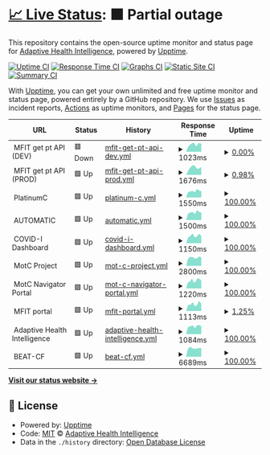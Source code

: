 # [📈 Live Status](https://adaptivehealthintelligence.github.io/site-monitoring): <!--live status--> **🟧 Partial outage**

This repository contains the open-source uptime monitor and status page for [Adaptive Health Intelligence](https://adaptivehealthintelligence.org.au/), powered by [Upptime](https://github.com/upptime/upptime).

[![Uptime CI](https://github.com/adaptivehealthintelligence/site-monitoring/workflows/Uptime%20CI/badge.svg)](https://github.com/adaptivehealthintelligence/site-monitoring/actions?query=workflow%3A%22Uptime+CI%22)
[![Response Time CI](https://github.com/adaptivehealthintelligence/site-monitoring/workflows/Response%20Time%20CI/badge.svg)](https://github.com/adaptivehealthintelligence/site-monitoring/actions?query=workflow%3A%22Response+Time+CI%22)
[![Graphs CI](https://github.com/adaptivehealthintelligence/site-monitoring/workflows/Graphs%20CI/badge.svg)](https://github.com/adaptivehealthintelligence/site-monitoring/actions?query=workflow%3A%22Graphs+CI%22)
[![Static Site CI](https://github.com/adaptivehealthintelligence/site-monitoring/workflows/Static%20Site%20CI/badge.svg)](https://github.com/adaptivehealthintelligence/site-monitoring/actions?query=workflow%3A%22Static+Site+CI%22)
[![Summary CI](https://github.com/adaptivehealthintelligence/site-monitoring/workflows/Summary%20CI/badge.svg)](https://github.com/adaptivehealthintelligence/site-monitoring/actions?query=workflow%3A%22Summary+CI%22)

With [Upptime](https://upptime.js.org), you can get your own unlimited and free uptime monitor and status page, powered entirely by a GitHub repository. We use [Issues](https://github.com/adaptivehealthintelligence/site-monitoring/issues) as incident reports, [Actions](https://github.com/adaptivehealthintelligence/site-monitoring/actions) as uptime monitors, and [Pages](https://adaptivehealthintelligence.github.io/site-monitoring) for the status page.

<!--start: status pages-->
<!-- This summary is generated by Upptime (https://github.com/upptime/upptime) -->
<!-- Do not edit this manually, your changes will be overwritten -->
<!-- prettier-ignore -->
| URL | Status | History | Response Time | Uptime |
| --- | ------ | ------- | ------------- | ------ |
| <img alt="" src="https://icons.duckduckgo.com/ip3/null.ico" height="13"> MFIT get pt API (DEV) | 🟥 Down | [mfit-get-pt-api-dev.yml](https://github.com/adaptivehealthintelligence/site-monitoring/commits/HEAD/history/mfit-get-pt-api-dev.yml) | <details><summary><img alt="Response time graph" src="./graphs/mfit-get-pt-api-dev/response-time-week.png" height="20"> 1023ms</summary><br><a href="https://adaptivehealthintelligence.github.io/site-monitoring/history/mfit-get-pt-api-dev"><img alt="Response time 1990" src="https://img.shields.io/endpoint?url=https%3A%2F%2Fraw.githubusercontent.com%2Fadaptivehealthintelligence%2Fsite-monitoring%2FHEAD%2Fapi%2Fmfit-get-pt-api-dev%2Fresponse-time.json"></a><br><a href="https://adaptivehealthintelligence.github.io/site-monitoring/history/mfit-get-pt-api-dev"><img alt="24-hour response time 1105" src="https://img.shields.io/endpoint?url=https%3A%2F%2Fraw.githubusercontent.com%2Fadaptivehealthintelligence%2Fsite-monitoring%2FHEAD%2Fapi%2Fmfit-get-pt-api-dev%2Fresponse-time-day.json"></a><br><a href="https://adaptivehealthintelligence.github.io/site-monitoring/history/mfit-get-pt-api-dev"><img alt="7-day response time 1023" src="https://img.shields.io/endpoint?url=https%3A%2F%2Fraw.githubusercontent.com%2Fadaptivehealthintelligence%2Fsite-monitoring%2FHEAD%2Fapi%2Fmfit-get-pt-api-dev%2Fresponse-time-week.json"></a><br><a href="https://adaptivehealthintelligence.github.io/site-monitoring/history/mfit-get-pt-api-dev"><img alt="30-day response time 1990" src="https://img.shields.io/endpoint?url=https%3A%2F%2Fraw.githubusercontent.com%2Fadaptivehealthintelligence%2Fsite-monitoring%2FHEAD%2Fapi%2Fmfit-get-pt-api-dev%2Fresponse-time-month.json"></a><br><a href="https://adaptivehealthintelligence.github.io/site-monitoring/history/mfit-get-pt-api-dev"><img alt="1-year response time 1990" src="https://img.shields.io/endpoint?url=https%3A%2F%2Fraw.githubusercontent.com%2Fadaptivehealthintelligence%2Fsite-monitoring%2FHEAD%2Fapi%2Fmfit-get-pt-api-dev%2Fresponse-time-year.json"></a></details> | <details><summary><a href="https://adaptivehealthintelligence.github.io/site-monitoring/history/mfit-get-pt-api-dev">0.00%</a></summary><a href="https://adaptivehealthintelligence.github.io/site-monitoring/history/mfit-get-pt-api-dev"><img alt="All-time uptime 10.05%" src="https://img.shields.io/endpoint?url=https%3A%2F%2Fraw.githubusercontent.com%2Fadaptivehealthintelligence%2Fsite-monitoring%2FHEAD%2Fapi%2Fmfit-get-pt-api-dev%2Fuptime.json"></a><br><a href="https://adaptivehealthintelligence.github.io/site-monitoring/history/mfit-get-pt-api-dev"><img alt="24-hour uptime 0.00%" src="https://img.shields.io/endpoint?url=https%3A%2F%2Fraw.githubusercontent.com%2Fadaptivehealthintelligence%2Fsite-monitoring%2FHEAD%2Fapi%2Fmfit-get-pt-api-dev%2Fuptime-day.json"></a><br><a href="https://adaptivehealthintelligence.github.io/site-monitoring/history/mfit-get-pt-api-dev"><img alt="7-day uptime 0.00%" src="https://img.shields.io/endpoint?url=https%3A%2F%2Fraw.githubusercontent.com%2Fadaptivehealthintelligence%2Fsite-monitoring%2FHEAD%2Fapi%2Fmfit-get-pt-api-dev%2Fuptime-week.json"></a><br><a href="https://adaptivehealthintelligence.github.io/site-monitoring/history/mfit-get-pt-api-dev"><img alt="30-day uptime 10.05%" src="https://img.shields.io/endpoint?url=https%3A%2F%2Fraw.githubusercontent.com%2Fadaptivehealthintelligence%2Fsite-monitoring%2FHEAD%2Fapi%2Fmfit-get-pt-api-dev%2Fuptime-month.json"></a><br><a href="https://adaptivehealthintelligence.github.io/site-monitoring/history/mfit-get-pt-api-dev"><img alt="1-year uptime 10.05%" src="https://img.shields.io/endpoint?url=https%3A%2F%2Fraw.githubusercontent.com%2Fadaptivehealthintelligence%2Fsite-monitoring%2FHEAD%2Fapi%2Fmfit-get-pt-api-dev%2Fuptime-year.json"></a></details>
| <img alt="" src="https://icons.duckduckgo.com/ip3/null.ico" height="13"> MFIT get pt API (PROD) | 🟩 Up | [mfit-get-pt-api-prod.yml](https://github.com/adaptivehealthintelligence/site-monitoring/commits/HEAD/history/mfit-get-pt-api-prod.yml) | <details><summary><img alt="Response time graph" src="./graphs/mfit-get-pt-api-prod/response-time-week.png" height="20"> 1676ms</summary><br><a href="https://adaptivehealthintelligence.github.io/site-monitoring/history/mfit-get-pt-api-prod"><img alt="Response time 1680" src="https://img.shields.io/endpoint?url=https%3A%2F%2Fraw.githubusercontent.com%2Fadaptivehealthintelligence%2Fsite-monitoring%2FHEAD%2Fapi%2Fmfit-get-pt-api-prod%2Fresponse-time.json"></a><br><a href="https://adaptivehealthintelligence.github.io/site-monitoring/history/mfit-get-pt-api-prod"><img alt="24-hour response time 2167" src="https://img.shields.io/endpoint?url=https%3A%2F%2Fraw.githubusercontent.com%2Fadaptivehealthintelligence%2Fsite-monitoring%2FHEAD%2Fapi%2Fmfit-get-pt-api-prod%2Fresponse-time-day.json"></a><br><a href="https://adaptivehealthintelligence.github.io/site-monitoring/history/mfit-get-pt-api-prod"><img alt="7-day response time 1676" src="https://img.shields.io/endpoint?url=https%3A%2F%2Fraw.githubusercontent.com%2Fadaptivehealthintelligence%2Fsite-monitoring%2FHEAD%2Fapi%2Fmfit-get-pt-api-prod%2Fresponse-time-week.json"></a><br><a href="https://adaptivehealthintelligence.github.io/site-monitoring/history/mfit-get-pt-api-prod"><img alt="30-day response time 1680" src="https://img.shields.io/endpoint?url=https%3A%2F%2Fraw.githubusercontent.com%2Fadaptivehealthintelligence%2Fsite-monitoring%2FHEAD%2Fapi%2Fmfit-get-pt-api-prod%2Fresponse-time-month.json"></a><br><a href="https://adaptivehealthintelligence.github.io/site-monitoring/history/mfit-get-pt-api-prod"><img alt="1-year response time 1680" src="https://img.shields.io/endpoint?url=https%3A%2F%2Fraw.githubusercontent.com%2Fadaptivehealthintelligence%2Fsite-monitoring%2FHEAD%2Fapi%2Fmfit-get-pt-api-prod%2Fresponse-time-year.json"></a></details> | <details><summary><a href="https://adaptivehealthintelligence.github.io/site-monitoring/history/mfit-get-pt-api-prod">0.98%</a></summary><a href="https://adaptivehealthintelligence.github.io/site-monitoring/history/mfit-get-pt-api-prod"><img alt="All-time uptime 6.96%" src="https://img.shields.io/endpoint?url=https%3A%2F%2Fraw.githubusercontent.com%2Fadaptivehealthintelligence%2Fsite-monitoring%2FHEAD%2Fapi%2Fmfit-get-pt-api-prod%2Fuptime.json"></a><br><a href="https://adaptivehealthintelligence.github.io/site-monitoring/history/mfit-get-pt-api-prod"><img alt="24-hour uptime 6.88%" src="https://img.shields.io/endpoint?url=https%3A%2F%2Fraw.githubusercontent.com%2Fadaptivehealthintelligence%2Fsite-monitoring%2FHEAD%2Fapi%2Fmfit-get-pt-api-prod%2Fuptime-day.json"></a><br><a href="https://adaptivehealthintelligence.github.io/site-monitoring/history/mfit-get-pt-api-prod"><img alt="7-day uptime 0.98%" src="https://img.shields.io/endpoint?url=https%3A%2F%2Fraw.githubusercontent.com%2Fadaptivehealthintelligence%2Fsite-monitoring%2FHEAD%2Fapi%2Fmfit-get-pt-api-prod%2Fuptime-week.json"></a><br><a href="https://adaptivehealthintelligence.github.io/site-monitoring/history/mfit-get-pt-api-prod"><img alt="30-day uptime 6.96%" src="https://img.shields.io/endpoint?url=https%3A%2F%2Fraw.githubusercontent.com%2Fadaptivehealthintelligence%2Fsite-monitoring%2FHEAD%2Fapi%2Fmfit-get-pt-api-prod%2Fuptime-month.json"></a><br><a href="https://adaptivehealthintelligence.github.io/site-monitoring/history/mfit-get-pt-api-prod"><img alt="1-year uptime 6.96%" src="https://img.shields.io/endpoint?url=https%3A%2F%2Fraw.githubusercontent.com%2Fadaptivehealthintelligence%2Fsite-monitoring%2FHEAD%2Fapi%2Fmfit-get-pt-api-prod%2Fuptime-year.json"></a></details>
| <img alt="" src="https://icons.duckduckgo.com/ip3/null.ico" height="13"> PlatinumC | 🟩 Up | [platinum-c.yml](https://github.com/adaptivehealthintelligence/site-monitoring/commits/HEAD/history/platinum-c.yml) | <details><summary><img alt="Response time graph" src="./graphs/platinum-c/response-time-week.png" height="20"> 1550ms</summary><br><a href="https://adaptivehealthintelligence.github.io/site-monitoring/history/platinum-c"><img alt="Response time 1510" src="https://img.shields.io/endpoint?url=https%3A%2F%2Fraw.githubusercontent.com%2Fadaptivehealthintelligence%2Fsite-monitoring%2FHEAD%2Fapi%2Fplatinum-c%2Fresponse-time.json"></a><br><a href="https://adaptivehealthintelligence.github.io/site-monitoring/history/platinum-c"><img alt="24-hour response time 1521" src="https://img.shields.io/endpoint?url=https%3A%2F%2Fraw.githubusercontent.com%2Fadaptivehealthintelligence%2Fsite-monitoring%2FHEAD%2Fapi%2Fplatinum-c%2Fresponse-time-day.json"></a><br><a href="https://adaptivehealthintelligence.github.io/site-monitoring/history/platinum-c"><img alt="7-day response time 1550" src="https://img.shields.io/endpoint?url=https%3A%2F%2Fraw.githubusercontent.com%2Fadaptivehealthintelligence%2Fsite-monitoring%2FHEAD%2Fapi%2Fplatinum-c%2Fresponse-time-week.json"></a><br><a href="https://adaptivehealthintelligence.github.io/site-monitoring/history/platinum-c"><img alt="30-day response time 1546" src="https://img.shields.io/endpoint?url=https%3A%2F%2Fraw.githubusercontent.com%2Fadaptivehealthintelligence%2Fsite-monitoring%2FHEAD%2Fapi%2Fplatinum-c%2Fresponse-time-month.json"></a><br><a href="https://adaptivehealthintelligence.github.io/site-monitoring/history/platinum-c"><img alt="1-year response time 1510" src="https://img.shields.io/endpoint?url=https%3A%2F%2Fraw.githubusercontent.com%2Fadaptivehealthintelligence%2Fsite-monitoring%2FHEAD%2Fapi%2Fplatinum-c%2Fresponse-time-year.json"></a></details> | <details><summary><a href="https://adaptivehealthintelligence.github.io/site-monitoring/history/platinum-c">100.00%</a></summary><a href="https://adaptivehealthintelligence.github.io/site-monitoring/history/platinum-c"><img alt="All-time uptime 99.28%" src="https://img.shields.io/endpoint?url=https%3A%2F%2Fraw.githubusercontent.com%2Fadaptivehealthintelligence%2Fsite-monitoring%2FHEAD%2Fapi%2Fplatinum-c%2Fuptime.json"></a><br><a href="https://adaptivehealthintelligence.github.io/site-monitoring/history/platinum-c"><img alt="24-hour uptime 100.00%" src="https://img.shields.io/endpoint?url=https%3A%2F%2Fraw.githubusercontent.com%2Fadaptivehealthintelligence%2Fsite-monitoring%2FHEAD%2Fapi%2Fplatinum-c%2Fuptime-day.json"></a><br><a href="https://adaptivehealthintelligence.github.io/site-monitoring/history/platinum-c"><img alt="7-day uptime 100.00%" src="https://img.shields.io/endpoint?url=https%3A%2F%2Fraw.githubusercontent.com%2Fadaptivehealthintelligence%2Fsite-monitoring%2FHEAD%2Fapi%2Fplatinum-c%2Fuptime-week.json"></a><br><a href="https://adaptivehealthintelligence.github.io/site-monitoring/history/platinum-c"><img alt="30-day uptime 100.00%" src="https://img.shields.io/endpoint?url=https%3A%2F%2Fraw.githubusercontent.com%2Fadaptivehealthintelligence%2Fsite-monitoring%2FHEAD%2Fapi%2Fplatinum-c%2Fuptime-month.json"></a><br><a href="https://adaptivehealthintelligence.github.io/site-monitoring/history/platinum-c"><img alt="1-year uptime 99.28%" src="https://img.shields.io/endpoint?url=https%3A%2F%2Fraw.githubusercontent.com%2Fadaptivehealthintelligence%2Fsite-monitoring%2FHEAD%2Fapi%2Fplatinum-c%2Fuptime-year.json"></a></details>
| <img alt="" src="https://icons.duckduckgo.com/ip3/null.ico" height="13"> AUTOMATIC | 🟩 Up | [automatic.yml](https://github.com/adaptivehealthintelligence/site-monitoring/commits/HEAD/history/automatic.yml) | <details><summary><img alt="Response time graph" src="./graphs/automatic/response-time-week.png" height="20"> 1500ms</summary><br><a href="https://adaptivehealthintelligence.github.io/site-monitoring/history/automatic"><img alt="Response time 1484" src="https://img.shields.io/endpoint?url=https%3A%2F%2Fraw.githubusercontent.com%2Fadaptivehealthintelligence%2Fsite-monitoring%2FHEAD%2Fapi%2Fautomatic%2Fresponse-time.json"></a><br><a href="https://adaptivehealthintelligence.github.io/site-monitoring/history/automatic"><img alt="24-hour response time 1494" src="https://img.shields.io/endpoint?url=https%3A%2F%2Fraw.githubusercontent.com%2Fadaptivehealthintelligence%2Fsite-monitoring%2FHEAD%2Fapi%2Fautomatic%2Fresponse-time-day.json"></a><br><a href="https://adaptivehealthintelligence.github.io/site-monitoring/history/automatic"><img alt="7-day response time 1500" src="https://img.shields.io/endpoint?url=https%3A%2F%2Fraw.githubusercontent.com%2Fadaptivehealthintelligence%2Fsite-monitoring%2FHEAD%2Fapi%2Fautomatic%2Fresponse-time-week.json"></a><br><a href="https://adaptivehealthintelligence.github.io/site-monitoring/history/automatic"><img alt="30-day response time 1535" src="https://img.shields.io/endpoint?url=https%3A%2F%2Fraw.githubusercontent.com%2Fadaptivehealthintelligence%2Fsite-monitoring%2FHEAD%2Fapi%2Fautomatic%2Fresponse-time-month.json"></a><br><a href="https://adaptivehealthintelligence.github.io/site-monitoring/history/automatic"><img alt="1-year response time 1484" src="https://img.shields.io/endpoint?url=https%3A%2F%2Fraw.githubusercontent.com%2Fadaptivehealthintelligence%2Fsite-monitoring%2FHEAD%2Fapi%2Fautomatic%2Fresponse-time-year.json"></a></details> | <details><summary><a href="https://adaptivehealthintelligence.github.io/site-monitoring/history/automatic">100.00%</a></summary><a href="https://adaptivehealthintelligence.github.io/site-monitoring/history/automatic"><img alt="All-time uptime 99.28%" src="https://img.shields.io/endpoint?url=https%3A%2F%2Fraw.githubusercontent.com%2Fadaptivehealthintelligence%2Fsite-monitoring%2FHEAD%2Fapi%2Fautomatic%2Fuptime.json"></a><br><a href="https://adaptivehealthintelligence.github.io/site-monitoring/history/automatic"><img alt="24-hour uptime 100.00%" src="https://img.shields.io/endpoint?url=https%3A%2F%2Fraw.githubusercontent.com%2Fadaptivehealthintelligence%2Fsite-monitoring%2FHEAD%2Fapi%2Fautomatic%2Fuptime-day.json"></a><br><a href="https://adaptivehealthintelligence.github.io/site-monitoring/history/automatic"><img alt="7-day uptime 100.00%" src="https://img.shields.io/endpoint?url=https%3A%2F%2Fraw.githubusercontent.com%2Fadaptivehealthintelligence%2Fsite-monitoring%2FHEAD%2Fapi%2Fautomatic%2Fuptime-week.json"></a><br><a href="https://adaptivehealthintelligence.github.io/site-monitoring/history/automatic"><img alt="30-day uptime 100.00%" src="https://img.shields.io/endpoint?url=https%3A%2F%2Fraw.githubusercontent.com%2Fadaptivehealthintelligence%2Fsite-monitoring%2FHEAD%2Fapi%2Fautomatic%2Fuptime-month.json"></a><br><a href="https://adaptivehealthintelligence.github.io/site-monitoring/history/automatic"><img alt="1-year uptime 99.28%" src="https://img.shields.io/endpoint?url=https%3A%2F%2Fraw.githubusercontent.com%2Fadaptivehealthintelligence%2Fsite-monitoring%2FHEAD%2Fapi%2Fautomatic%2Fuptime-year.json"></a></details>
| <img alt="" src="https://icons.duckduckgo.com/ip3/null.ico" height="13"> COVID-I Dashboard | 🟩 Up | [covid-i-dashboard.yml](https://github.com/adaptivehealthintelligence/site-monitoring/commits/HEAD/history/covid-i-dashboard.yml) | <details><summary><img alt="Response time graph" src="./graphs/covid-i-dashboard/response-time-week.png" height="20"> 1150ms</summary><br><a href="https://adaptivehealthintelligence.github.io/site-monitoring/history/covid-i-dashboard"><img alt="Response time 1068" src="https://img.shields.io/endpoint?url=https%3A%2F%2Fraw.githubusercontent.com%2Fadaptivehealthintelligence%2Fsite-monitoring%2FHEAD%2Fapi%2Fcovid-i-dashboard%2Fresponse-time.json"></a><br><a href="https://adaptivehealthintelligence.github.io/site-monitoring/history/covid-i-dashboard"><img alt="24-hour response time 1107" src="https://img.shields.io/endpoint?url=https%3A%2F%2Fraw.githubusercontent.com%2Fadaptivehealthintelligence%2Fsite-monitoring%2FHEAD%2Fapi%2Fcovid-i-dashboard%2Fresponse-time-day.json"></a><br><a href="https://adaptivehealthintelligence.github.io/site-monitoring/history/covid-i-dashboard"><img alt="7-day response time 1150" src="https://img.shields.io/endpoint?url=https%3A%2F%2Fraw.githubusercontent.com%2Fadaptivehealthintelligence%2Fsite-monitoring%2FHEAD%2Fapi%2Fcovid-i-dashboard%2Fresponse-time-week.json"></a><br><a href="https://adaptivehealthintelligence.github.io/site-monitoring/history/covid-i-dashboard"><img alt="30-day response time 1208" src="https://img.shields.io/endpoint?url=https%3A%2F%2Fraw.githubusercontent.com%2Fadaptivehealthintelligence%2Fsite-monitoring%2FHEAD%2Fapi%2Fcovid-i-dashboard%2Fresponse-time-month.json"></a><br><a href="https://adaptivehealthintelligence.github.io/site-monitoring/history/covid-i-dashboard"><img alt="1-year response time 1068" src="https://img.shields.io/endpoint?url=https%3A%2F%2Fraw.githubusercontent.com%2Fadaptivehealthintelligence%2Fsite-monitoring%2FHEAD%2Fapi%2Fcovid-i-dashboard%2Fresponse-time-year.json"></a></details> | <details><summary><a href="https://adaptivehealthintelligence.github.io/site-monitoring/history/covid-i-dashboard">100.00%</a></summary><a href="https://adaptivehealthintelligence.github.io/site-monitoring/history/covid-i-dashboard"><img alt="All-time uptime 100.00%" src="https://img.shields.io/endpoint?url=https%3A%2F%2Fraw.githubusercontent.com%2Fadaptivehealthintelligence%2Fsite-monitoring%2FHEAD%2Fapi%2Fcovid-i-dashboard%2Fuptime.json"></a><br><a href="https://adaptivehealthintelligence.github.io/site-monitoring/history/covid-i-dashboard"><img alt="24-hour uptime 100.00%" src="https://img.shields.io/endpoint?url=https%3A%2F%2Fraw.githubusercontent.com%2Fadaptivehealthintelligence%2Fsite-monitoring%2FHEAD%2Fapi%2Fcovid-i-dashboard%2Fuptime-day.json"></a><br><a href="https://adaptivehealthintelligence.github.io/site-monitoring/history/covid-i-dashboard"><img alt="7-day uptime 100.00%" src="https://img.shields.io/endpoint?url=https%3A%2F%2Fraw.githubusercontent.com%2Fadaptivehealthintelligence%2Fsite-monitoring%2FHEAD%2Fapi%2Fcovid-i-dashboard%2Fuptime-week.json"></a><br><a href="https://adaptivehealthintelligence.github.io/site-monitoring/history/covid-i-dashboard"><img alt="30-day uptime 100.00%" src="https://img.shields.io/endpoint?url=https%3A%2F%2Fraw.githubusercontent.com%2Fadaptivehealthintelligence%2Fsite-monitoring%2FHEAD%2Fapi%2Fcovid-i-dashboard%2Fuptime-month.json"></a><br><a href="https://adaptivehealthintelligence.github.io/site-monitoring/history/covid-i-dashboard"><img alt="1-year uptime 100.00%" src="https://img.shields.io/endpoint?url=https%3A%2F%2Fraw.githubusercontent.com%2Fadaptivehealthintelligence%2Fsite-monitoring%2FHEAD%2Fapi%2Fcovid-i-dashboard%2Fuptime-year.json"></a></details>
| <img alt="" src="https://icons.duckduckgo.com/ip3/null.ico" height="13"> MotC Project | 🟩 Up | [mot-c-project.yml](https://github.com/adaptivehealthintelligence/site-monitoring/commits/HEAD/history/mot-c-project.yml) | <details><summary><img alt="Response time graph" src="./graphs/mot-c-project/response-time-week.png" height="20"> 2800ms</summary><br><a href="https://adaptivehealthintelligence.github.io/site-monitoring/history/mot-c-project"><img alt="Response time 3547" src="https://img.shields.io/endpoint?url=https%3A%2F%2Fraw.githubusercontent.com%2Fadaptivehealthintelligence%2Fsite-monitoring%2FHEAD%2Fapi%2Fmot-c-project%2Fresponse-time.json"></a><br><a href="https://adaptivehealthintelligence.github.io/site-monitoring/history/mot-c-project"><img alt="24-hour response time 2881" src="https://img.shields.io/endpoint?url=https%3A%2F%2Fraw.githubusercontent.com%2Fadaptivehealthintelligence%2Fsite-monitoring%2FHEAD%2Fapi%2Fmot-c-project%2Fresponse-time-day.json"></a><br><a href="https://adaptivehealthintelligence.github.io/site-monitoring/history/mot-c-project"><img alt="7-day response time 2800" src="https://img.shields.io/endpoint?url=https%3A%2F%2Fraw.githubusercontent.com%2Fadaptivehealthintelligence%2Fsite-monitoring%2FHEAD%2Fapi%2Fmot-c-project%2Fresponse-time-week.json"></a><br><a href="https://adaptivehealthintelligence.github.io/site-monitoring/history/mot-c-project"><img alt="30-day response time 3293" src="https://img.shields.io/endpoint?url=https%3A%2F%2Fraw.githubusercontent.com%2Fadaptivehealthintelligence%2Fsite-monitoring%2FHEAD%2Fapi%2Fmot-c-project%2Fresponse-time-month.json"></a><br><a href="https://adaptivehealthintelligence.github.io/site-monitoring/history/mot-c-project"><img alt="1-year response time 3547" src="https://img.shields.io/endpoint?url=https%3A%2F%2Fraw.githubusercontent.com%2Fadaptivehealthintelligence%2Fsite-monitoring%2FHEAD%2Fapi%2Fmot-c-project%2Fresponse-time-year.json"></a></details> | <details><summary><a href="https://adaptivehealthintelligence.github.io/site-monitoring/history/mot-c-project">100.00%</a></summary><a href="https://adaptivehealthintelligence.github.io/site-monitoring/history/mot-c-project"><img alt="All-time uptime 99.96%" src="https://img.shields.io/endpoint?url=https%3A%2F%2Fraw.githubusercontent.com%2Fadaptivehealthintelligence%2Fsite-monitoring%2FHEAD%2Fapi%2Fmot-c-project%2Fuptime.json"></a><br><a href="https://adaptivehealthintelligence.github.io/site-monitoring/history/mot-c-project"><img alt="24-hour uptime 100.00%" src="https://img.shields.io/endpoint?url=https%3A%2F%2Fraw.githubusercontent.com%2Fadaptivehealthintelligence%2Fsite-monitoring%2FHEAD%2Fapi%2Fmot-c-project%2Fuptime-day.json"></a><br><a href="https://adaptivehealthintelligence.github.io/site-monitoring/history/mot-c-project"><img alt="7-day uptime 100.00%" src="https://img.shields.io/endpoint?url=https%3A%2F%2Fraw.githubusercontent.com%2Fadaptivehealthintelligence%2Fsite-monitoring%2FHEAD%2Fapi%2Fmot-c-project%2Fuptime-week.json"></a><br><a href="https://adaptivehealthintelligence.github.io/site-monitoring/history/mot-c-project"><img alt="30-day uptime 100.00%" src="https://img.shields.io/endpoint?url=https%3A%2F%2Fraw.githubusercontent.com%2Fadaptivehealthintelligence%2Fsite-monitoring%2FHEAD%2Fapi%2Fmot-c-project%2Fuptime-month.json"></a><br><a href="https://adaptivehealthintelligence.github.io/site-monitoring/history/mot-c-project"><img alt="1-year uptime 99.96%" src="https://img.shields.io/endpoint?url=https%3A%2F%2Fraw.githubusercontent.com%2Fadaptivehealthintelligence%2Fsite-monitoring%2FHEAD%2Fapi%2Fmot-c-project%2Fuptime-year.json"></a></details>
| <img alt="" src="https://icons.duckduckgo.com/ip3/null.ico" height="13"> MotC Navigator Portal | 🟩 Up | [mot-c-navigator-portal.yml](https://github.com/adaptivehealthintelligence/site-monitoring/commits/HEAD/history/mot-c-navigator-portal.yml) | <details><summary><img alt="Response time graph" src="./graphs/mot-c-navigator-portal/response-time-week.png" height="20"> 1220ms</summary><br><a href="https://adaptivehealthintelligence.github.io/site-monitoring/history/mot-c-navigator-portal"><img alt="Response time 1277" src="https://img.shields.io/endpoint?url=https%3A%2F%2Fraw.githubusercontent.com%2Fadaptivehealthintelligence%2Fsite-monitoring%2FHEAD%2Fapi%2Fmot-c-navigator-portal%2Fresponse-time.json"></a><br><a href="https://adaptivehealthintelligence.github.io/site-monitoring/history/mot-c-navigator-portal"><img alt="24-hour response time 1173" src="https://img.shields.io/endpoint?url=https%3A%2F%2Fraw.githubusercontent.com%2Fadaptivehealthintelligence%2Fsite-monitoring%2FHEAD%2Fapi%2Fmot-c-navigator-portal%2Fresponse-time-day.json"></a><br><a href="https://adaptivehealthintelligence.github.io/site-monitoring/history/mot-c-navigator-portal"><img alt="7-day response time 1220" src="https://img.shields.io/endpoint?url=https%3A%2F%2Fraw.githubusercontent.com%2Fadaptivehealthintelligence%2Fsite-monitoring%2FHEAD%2Fapi%2Fmot-c-navigator-portal%2Fresponse-time-week.json"></a><br><a href="https://adaptivehealthintelligence.github.io/site-monitoring/history/mot-c-navigator-portal"><img alt="30-day response time 1439" src="https://img.shields.io/endpoint?url=https%3A%2F%2Fraw.githubusercontent.com%2Fadaptivehealthintelligence%2Fsite-monitoring%2FHEAD%2Fapi%2Fmot-c-navigator-portal%2Fresponse-time-month.json"></a><br><a href="https://adaptivehealthintelligence.github.io/site-monitoring/history/mot-c-navigator-portal"><img alt="1-year response time 1277" src="https://img.shields.io/endpoint?url=https%3A%2F%2Fraw.githubusercontent.com%2Fadaptivehealthintelligence%2Fsite-monitoring%2FHEAD%2Fapi%2Fmot-c-navigator-portal%2Fresponse-time-year.json"></a></details> | <details><summary><a href="https://adaptivehealthintelligence.github.io/site-monitoring/history/mot-c-navigator-portal">100.00%</a></summary><a href="https://adaptivehealthintelligence.github.io/site-monitoring/history/mot-c-navigator-portal"><img alt="All-time uptime 99.97%" src="https://img.shields.io/endpoint?url=https%3A%2F%2Fraw.githubusercontent.com%2Fadaptivehealthintelligence%2Fsite-monitoring%2FHEAD%2Fapi%2Fmot-c-navigator-portal%2Fuptime.json"></a><br><a href="https://adaptivehealthintelligence.github.io/site-monitoring/history/mot-c-navigator-portal"><img alt="24-hour uptime 100.00%" src="https://img.shields.io/endpoint?url=https%3A%2F%2Fraw.githubusercontent.com%2Fadaptivehealthintelligence%2Fsite-monitoring%2FHEAD%2Fapi%2Fmot-c-navigator-portal%2Fuptime-day.json"></a><br><a href="https://adaptivehealthintelligence.github.io/site-monitoring/history/mot-c-navigator-portal"><img alt="7-day uptime 100.00%" src="https://img.shields.io/endpoint?url=https%3A%2F%2Fraw.githubusercontent.com%2Fadaptivehealthintelligence%2Fsite-monitoring%2FHEAD%2Fapi%2Fmot-c-navigator-portal%2Fuptime-week.json"></a><br><a href="https://adaptivehealthintelligence.github.io/site-monitoring/history/mot-c-navigator-portal"><img alt="30-day uptime 100.00%" src="https://img.shields.io/endpoint?url=https%3A%2F%2Fraw.githubusercontent.com%2Fadaptivehealthintelligence%2Fsite-monitoring%2FHEAD%2Fapi%2Fmot-c-navigator-portal%2Fuptime-month.json"></a><br><a href="https://adaptivehealthintelligence.github.io/site-monitoring/history/mot-c-navigator-portal"><img alt="1-year uptime 99.97%" src="https://img.shields.io/endpoint?url=https%3A%2F%2Fraw.githubusercontent.com%2Fadaptivehealthintelligence%2Fsite-monitoring%2FHEAD%2Fapi%2Fmot-c-navigator-portal%2Fuptime-year.json"></a></details>
| <img alt="" src="https://icons.duckduckgo.com/ip3/null.ico" height="13"> MFIT portal | 🟩 Up | [mfit-portal.yml](https://github.com/adaptivehealthintelligence/site-monitoring/commits/HEAD/history/mfit-portal.yml) | <details><summary><img alt="Response time graph" src="./graphs/mfit-portal/response-time-week.png" height="20"> 1113ms</summary><br><a href="https://adaptivehealthintelligence.github.io/site-monitoring/history/mfit-portal"><img alt="Response time 1109" src="https://img.shields.io/endpoint?url=https%3A%2F%2Fraw.githubusercontent.com%2Fadaptivehealthintelligence%2Fsite-monitoring%2FHEAD%2Fapi%2Fmfit-portal%2Fresponse-time.json"></a><br><a href="https://adaptivehealthintelligence.github.io/site-monitoring/history/mfit-portal"><img alt="24-hour response time 1200" src="https://img.shields.io/endpoint?url=https%3A%2F%2Fraw.githubusercontent.com%2Fadaptivehealthintelligence%2Fsite-monitoring%2FHEAD%2Fapi%2Fmfit-portal%2Fresponse-time-day.json"></a><br><a href="https://adaptivehealthintelligence.github.io/site-monitoring/history/mfit-portal"><img alt="7-day response time 1113" src="https://img.shields.io/endpoint?url=https%3A%2F%2Fraw.githubusercontent.com%2Fadaptivehealthintelligence%2Fsite-monitoring%2FHEAD%2Fapi%2Fmfit-portal%2Fresponse-time-week.json"></a><br><a href="https://adaptivehealthintelligence.github.io/site-monitoring/history/mfit-portal"><img alt="30-day response time 1109" src="https://img.shields.io/endpoint?url=https%3A%2F%2Fraw.githubusercontent.com%2Fadaptivehealthintelligence%2Fsite-monitoring%2FHEAD%2Fapi%2Fmfit-portal%2Fresponse-time-month.json"></a><br><a href="https://adaptivehealthintelligence.github.io/site-monitoring/history/mfit-portal"><img alt="1-year response time 1109" src="https://img.shields.io/endpoint?url=https%3A%2F%2Fraw.githubusercontent.com%2Fadaptivehealthintelligence%2Fsite-monitoring%2FHEAD%2Fapi%2Fmfit-portal%2Fresponse-time-year.json"></a></details> | <details><summary><a href="https://adaptivehealthintelligence.github.io/site-monitoring/history/mfit-portal">1.25%</a></summary><a href="https://adaptivehealthintelligence.github.io/site-monitoring/history/mfit-portal"><img alt="All-time uptime 1.10%" src="https://img.shields.io/endpoint?url=https%3A%2F%2Fraw.githubusercontent.com%2Fadaptivehealthintelligence%2Fsite-monitoring%2FHEAD%2Fapi%2Fmfit-portal%2Fuptime.json"></a><br><a href="https://adaptivehealthintelligence.github.io/site-monitoring/history/mfit-portal"><img alt="24-hour uptime 8.76%" src="https://img.shields.io/endpoint?url=https%3A%2F%2Fraw.githubusercontent.com%2Fadaptivehealthintelligence%2Fsite-monitoring%2FHEAD%2Fapi%2Fmfit-portal%2Fuptime-day.json"></a><br><a href="https://adaptivehealthintelligence.github.io/site-monitoring/history/mfit-portal"><img alt="7-day uptime 1.25%" src="https://img.shields.io/endpoint?url=https%3A%2F%2Fraw.githubusercontent.com%2Fadaptivehealthintelligence%2Fsite-monitoring%2FHEAD%2Fapi%2Fmfit-portal%2Fuptime-week.json"></a><br><a href="https://adaptivehealthintelligence.github.io/site-monitoring/history/mfit-portal"><img alt="30-day uptime 1.10%" src="https://img.shields.io/endpoint?url=https%3A%2F%2Fraw.githubusercontent.com%2Fadaptivehealthintelligence%2Fsite-monitoring%2FHEAD%2Fapi%2Fmfit-portal%2Fuptime-month.json"></a><br><a href="https://adaptivehealthintelligence.github.io/site-monitoring/history/mfit-portal"><img alt="1-year uptime 1.10%" src="https://img.shields.io/endpoint?url=https%3A%2F%2Fraw.githubusercontent.com%2Fadaptivehealthintelligence%2Fsite-monitoring%2FHEAD%2Fapi%2Fmfit-portal%2Fuptime-year.json"></a></details>
| <img alt="" src="https://icons.duckduckgo.com/ip3/null.ico" height="13"> Adaptive Health Intelligence | 🟩 Up | [adaptive-health-intelligence.yml](https://github.com/adaptivehealthintelligence/site-monitoring/commits/HEAD/history/adaptive-health-intelligence.yml) | <details><summary><img alt="Response time graph" src="./graphs/adaptive-health-intelligence/response-time-week.png" height="20"> 1084ms</summary><br><a href="https://adaptivehealthintelligence.github.io/site-monitoring/history/adaptive-health-intelligence"><img alt="Response time 1081" src="https://img.shields.io/endpoint?url=https%3A%2F%2Fraw.githubusercontent.com%2Fadaptivehealthintelligence%2Fsite-monitoring%2FHEAD%2Fapi%2Fadaptive-health-intelligence%2Fresponse-time.json"></a><br><a href="https://adaptivehealthintelligence.github.io/site-monitoring/history/adaptive-health-intelligence"><img alt="24-hour response time 1094" src="https://img.shields.io/endpoint?url=https%3A%2F%2Fraw.githubusercontent.com%2Fadaptivehealthintelligence%2Fsite-monitoring%2FHEAD%2Fapi%2Fadaptive-health-intelligence%2Fresponse-time-day.json"></a><br><a href="https://adaptivehealthintelligence.github.io/site-monitoring/history/adaptive-health-intelligence"><img alt="7-day response time 1084" src="https://img.shields.io/endpoint?url=https%3A%2F%2Fraw.githubusercontent.com%2Fadaptivehealthintelligence%2Fsite-monitoring%2FHEAD%2Fapi%2Fadaptive-health-intelligence%2Fresponse-time-week.json"></a><br><a href="https://adaptivehealthintelligence.github.io/site-monitoring/history/adaptive-health-intelligence"><img alt="30-day response time 1119" src="https://img.shields.io/endpoint?url=https%3A%2F%2Fraw.githubusercontent.com%2Fadaptivehealthintelligence%2Fsite-monitoring%2FHEAD%2Fapi%2Fadaptive-health-intelligence%2Fresponse-time-month.json"></a><br><a href="https://adaptivehealthintelligence.github.io/site-monitoring/history/adaptive-health-intelligence"><img alt="1-year response time 1081" src="https://img.shields.io/endpoint?url=https%3A%2F%2Fraw.githubusercontent.com%2Fadaptivehealthintelligence%2Fsite-monitoring%2FHEAD%2Fapi%2Fadaptive-health-intelligence%2Fresponse-time-year.json"></a></details> | <details><summary><a href="https://adaptivehealthintelligence.github.io/site-monitoring/history/adaptive-health-intelligence">100.00%</a></summary><a href="https://adaptivehealthintelligence.github.io/site-monitoring/history/adaptive-health-intelligence"><img alt="All-time uptime 100.00%" src="https://img.shields.io/endpoint?url=https%3A%2F%2Fraw.githubusercontent.com%2Fadaptivehealthintelligence%2Fsite-monitoring%2FHEAD%2Fapi%2Fadaptive-health-intelligence%2Fuptime.json"></a><br><a href="https://adaptivehealthintelligence.github.io/site-monitoring/history/adaptive-health-intelligence"><img alt="24-hour uptime 100.00%" src="https://img.shields.io/endpoint?url=https%3A%2F%2Fraw.githubusercontent.com%2Fadaptivehealthintelligence%2Fsite-monitoring%2FHEAD%2Fapi%2Fadaptive-health-intelligence%2Fuptime-day.json"></a><br><a href="https://adaptivehealthintelligence.github.io/site-monitoring/history/adaptive-health-intelligence"><img alt="7-day uptime 100.00%" src="https://img.shields.io/endpoint?url=https%3A%2F%2Fraw.githubusercontent.com%2Fadaptivehealthintelligence%2Fsite-monitoring%2FHEAD%2Fapi%2Fadaptive-health-intelligence%2Fuptime-week.json"></a><br><a href="https://adaptivehealthintelligence.github.io/site-monitoring/history/adaptive-health-intelligence"><img alt="30-day uptime 100.00%" src="https://img.shields.io/endpoint?url=https%3A%2F%2Fraw.githubusercontent.com%2Fadaptivehealthintelligence%2Fsite-monitoring%2FHEAD%2Fapi%2Fadaptive-health-intelligence%2Fuptime-month.json"></a><br><a href="https://adaptivehealthintelligence.github.io/site-monitoring/history/adaptive-health-intelligence"><img alt="1-year uptime 100.00%" src="https://img.shields.io/endpoint?url=https%3A%2F%2Fraw.githubusercontent.com%2Fadaptivehealthintelligence%2Fsite-monitoring%2FHEAD%2Fapi%2Fadaptive-health-intelligence%2Fuptime-year.json"></a></details>
| <img alt="" src="https://icons.duckduckgo.com/ip3/null.ico" height="13"> BEAT-CF | 🟩 Up | [beat-cf.yml](https://github.com/adaptivehealthintelligence/site-monitoring/commits/HEAD/history/beat-cf.yml) | <details><summary><img alt="Response time graph" src="./graphs/beat-cf/response-time-week.png" height="20"> 6689ms</summary><br><a href="https://adaptivehealthintelligence.github.io/site-monitoring/history/beat-cf"><img alt="Response time 6523" src="https://img.shields.io/endpoint?url=https%3A%2F%2Fraw.githubusercontent.com%2Fadaptivehealthintelligence%2Fsite-monitoring%2FHEAD%2Fapi%2Fbeat-cf%2Fresponse-time.json"></a><br><a href="https://adaptivehealthintelligence.github.io/site-monitoring/history/beat-cf"><img alt="24-hour response time 6614" src="https://img.shields.io/endpoint?url=https%3A%2F%2Fraw.githubusercontent.com%2Fadaptivehealthintelligence%2Fsite-monitoring%2FHEAD%2Fapi%2Fbeat-cf%2Fresponse-time-day.json"></a><br><a href="https://adaptivehealthintelligence.github.io/site-monitoring/history/beat-cf"><img alt="7-day response time 6689" src="https://img.shields.io/endpoint?url=https%3A%2F%2Fraw.githubusercontent.com%2Fadaptivehealthintelligence%2Fsite-monitoring%2FHEAD%2Fapi%2Fbeat-cf%2Fresponse-time-week.json"></a><br><a href="https://adaptivehealthintelligence.github.io/site-monitoring/history/beat-cf"><img alt="30-day response time 6985" src="https://img.shields.io/endpoint?url=https%3A%2F%2Fraw.githubusercontent.com%2Fadaptivehealthintelligence%2Fsite-monitoring%2FHEAD%2Fapi%2Fbeat-cf%2Fresponse-time-month.json"></a><br><a href="https://adaptivehealthintelligence.github.io/site-monitoring/history/beat-cf"><img alt="1-year response time 6523" src="https://img.shields.io/endpoint?url=https%3A%2F%2Fraw.githubusercontent.com%2Fadaptivehealthintelligence%2Fsite-monitoring%2FHEAD%2Fapi%2Fbeat-cf%2Fresponse-time-year.json"></a></details> | <details><summary><a href="https://adaptivehealthintelligence.github.io/site-monitoring/history/beat-cf">100.00%</a></summary><a href="https://adaptivehealthintelligence.github.io/site-monitoring/history/beat-cf"><img alt="All-time uptime 100.00%" src="https://img.shields.io/endpoint?url=https%3A%2F%2Fraw.githubusercontent.com%2Fadaptivehealthintelligence%2Fsite-monitoring%2FHEAD%2Fapi%2Fbeat-cf%2Fuptime.json"></a><br><a href="https://adaptivehealthintelligence.github.io/site-monitoring/history/beat-cf"><img alt="24-hour uptime 100.00%" src="https://img.shields.io/endpoint?url=https%3A%2F%2Fraw.githubusercontent.com%2Fadaptivehealthintelligence%2Fsite-monitoring%2FHEAD%2Fapi%2Fbeat-cf%2Fuptime-day.json"></a><br><a href="https://adaptivehealthintelligence.github.io/site-monitoring/history/beat-cf"><img alt="7-day uptime 100.00%" src="https://img.shields.io/endpoint?url=https%3A%2F%2Fraw.githubusercontent.com%2Fadaptivehealthintelligence%2Fsite-monitoring%2FHEAD%2Fapi%2Fbeat-cf%2Fuptime-week.json"></a><br><a href="https://adaptivehealthintelligence.github.io/site-monitoring/history/beat-cf"><img alt="30-day uptime 100.00%" src="https://img.shields.io/endpoint?url=https%3A%2F%2Fraw.githubusercontent.com%2Fadaptivehealthintelligence%2Fsite-monitoring%2FHEAD%2Fapi%2Fbeat-cf%2Fuptime-month.json"></a><br><a href="https://adaptivehealthintelligence.github.io/site-monitoring/history/beat-cf"><img alt="1-year uptime 100.00%" src="https://img.shields.io/endpoint?url=https%3A%2F%2Fraw.githubusercontent.com%2Fadaptivehealthintelligence%2Fsite-monitoring%2FHEAD%2Fapi%2Fbeat-cf%2Fuptime-year.json"></a></details>

<!--end: status pages-->

[**Visit our status website →**](https://adaptivehealthintelligence.github.io/site-monitoring)

## 📄 License

- Powered by: [Upptime](https://github.com/upptime/upptime)
- Code: [MIT](./LICENSE) © [Adaptive Health Intelligence](https://adaptivehealthintelligence.org.au/)
- Data in the `./history` directory: [Open Database License](https://opendatacommons.org/licenses/odbl/1-0/)
